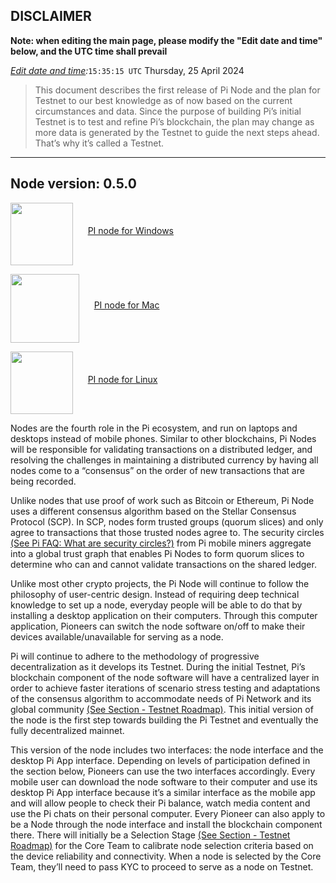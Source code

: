 ## DISCLAIMER
**Note: when editing the main page, please modify the "Edit date and time" below, and the UTC time shall prevail**

 *[Edit date and time](https://www.timeanddate.com/worldclock/timezone/utc):*`15:35:15 UTC`
Thursday, 25 April 2024 
> This document describes the first release of Pi Node and the plan for Testnet to our best knowledge as of now based on the current circumstances and data. Since the purpose of building Pi’s initial Testnet is to test and refine Pi’s blockchain, the plan may change as more data is generated by the Testnet to guide the next steps ahead. That’s why it’s called a Testnet.
***
## Node version: 0.5.0



<a href="https://downloads.minepi.com/Pi%20Network%20Setup%200.4.11.exe"><img src="https://cdn.iconscout.com/icon/free/png-512/free-windows-187-675857.png?f=webp&w=256" width=100 align="middle"/></a>&nbsp;&nbsp;&nbsp;&nbsp;&nbsp;&nbsp;<a href="https://downloads.minepi.com/Pi%20Network%20Setup%200.4.11.exe">PI node for Windows</a>


<a href="https://downloads.minepi.com/Pi%20Network-0.4.11-universal.dmg"><img src="https://cdn.iconscout.com/icon/free/png-512/free-apple-856-675863.png?f=webp&w=256" width=110  
align="middle"/></a>&nbsp;&nbsp;&nbsp;&nbsp;&nbsp;&nbsp;<a href="https://downloads.minepi.com/Pi%20Network-0.4.11-universal.dmg">PI node for Mac</a>


<a href=" Be added "><img src="https://cdn.iconscout.com/icon/free/png-512/free-linux-3049927-2538320.png?f=webp&w=256" width=100 align="middle"/></a>&nbsp;&nbsp;&nbsp;&nbsp;&nbsp;&nbsp;<a href="Linux">PI node for Linux</a> 



Nodes are the fourth role in the Pi ecosystem, and run on laptops and desktops instead of mobile phones. Similar to other blockchains, Pi Nodes will be responsible for validating transactions on a distributed ledger, and resolving the challenges in maintaining a distributed currency by having all nodes come to a “consensus” on the order of new transactions that are being recorded.

Unlike nodes that use proof of work such as Bitcoin or Ethereum, Pi Node uses a different consensus algorithm based on the Stellar Consensus Protocol (SCP). In SCP, nodes form trusted groups (quorum slices) and only agree to transactions that those trusted nodes agree to. The security circles [(See Pi FAQ: What are security circles?)](https://minepi.com/faq) from Pi mobile miners aggregate into a global trust graph that enables Pi Nodes to form quorum slices to determine who can and cannot validate transactions on the shared ledger.

Unlike most other crypto projects, the Pi Node will continue to follow the philosophy of user-centric design. Instead of requiring deep technical knowledge to set up a node, everyday people will be able to do that by installing a desktop application on their computers. Through this computer application, Pioneers can switch the node software on/off to make their devices available/unavailable for serving as a node.

Pi will continue to adhere to the methodology of progressive decentralization as it develops its Testnet. During the initial Testnet, Pi’s blockchain component of the node software will have a centralized layer in order to achieve faster iterations of scenario stress testing and adaptations of the consensus algorithm to accommodate needs of Pi Network and its global community [(See Section - Testnet Roadmap)](https://minepi.com/node-info). This initial version of the node is the first step towards building the Pi Testnet and eventually the fully decentralized mainnet.

This version of the node includes two interfaces: the node interface and the desktop Pi App interface. Depending on levels of participation defined in the section below, Pioneers can use the two interfaces accordingly. Every mobile user can download the node software to their computer and use its desktop Pi App interface because it’s a similar interface as the mobile app and will allow people to check their Pi balance, watch media content and use the Pi chats on their personal computer. Every Pioneer can also apply to be a Node through the node interface and install the blockchain component there. There will initially be a Selection Stage [(See Section - Testnet Roadmap)](https://minepi.com/node-info) for the Core Team to calibrate node selection criteria based on the device reliability and connectivity. When a node is selected by the Core Team, they’ll need to pass KYC to proceed to serve as a node on Testnet.





